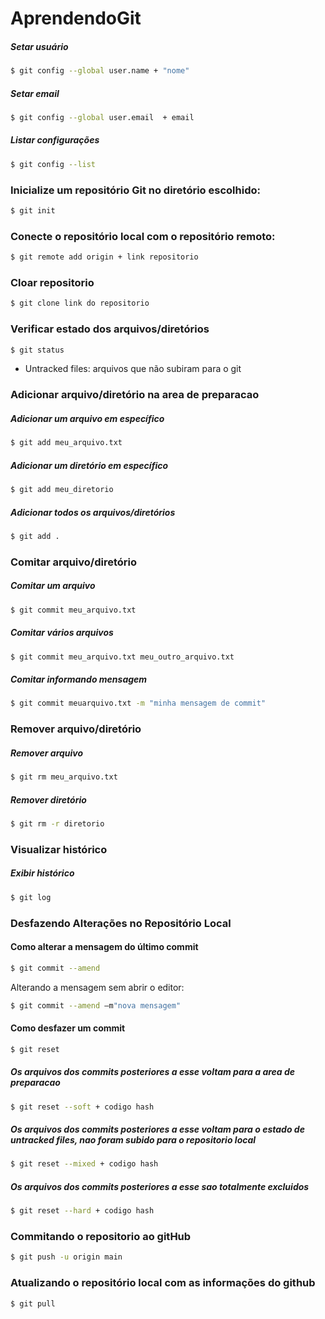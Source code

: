 # AprendendoGit

##### Setar usuário
```bash
$ git config --global user.name + "nome"
```	
##### Setar email
```bash
$ git config --global user.email  + email
```	
##### Listar configurações
```bash
$ git config --list
```
### Inicialize um repositório Git no diretório escolhido:
```bash
$ git init
```
### Conecte o repositório local com o repositório remoto:
```bash
$ git remote add origin + link repositorio
```
### Cloar repositorio
```bash
$ git clone link do repositorio
```
### Verificar estado dos arquivos/diretórios
```bash
$ git status
```
- Untracked files: arquivos que não subiram para o git

### Adicionar arquivo/diretório na area de preparacao

##### Adicionar um arquivo em específico
```bash
$ git add meu_arquivo.txt
```
##### Adicionar um diretório em específico
```bash
$ git add meu_diretorio
```
##### Adicionar todos os arquivos/diretórios
```bash
$ git add .
```	
### Comitar arquivo/diretório

##### Comitar um arquivo
```bash
$ git commit meu_arquivo.txt
```	
##### Comitar vários arquivos
```bash
$ git commit meu_arquivo.txt meu_outro_arquivo.txt
```
##### Comitar informando mensagem
```bash
$ git commit meuarquivo.txt -m "minha mensagem de commit"
```
### Remover arquivo/diretório

##### Remover arquivo
```bash
$ git rm meu_arquivo.txt
```
##### Remover diretório
```bash
$ git rm -r diretorio
```
### Visualizar histórico

##### Exibir histórico
	
```bash
$ git log
```    
### Desfazendo Alterações no Repositório Local

#### Como alterar a mensagem do último commit
```bash
$ git commit --amend
```
Alterando a mensagem sem abrir o editor:  
```bash
$ git commit --amend –m"nova mensagem"
```

#### Como desfazer um commit
```bash
$ git reset
```
##### Os arquivos dos commits posteriores a esse voltam para a area de preparacao
```bash
$ git reset --soft + codigo hash
```
##### Os arquivos dos commits posteriores a esse voltam para o estado de untracked files, nao foram subido para o repositorio local
```bash
$ git reset --mixed + codigo hash
```
##### Os arquivos dos commits posteriores a esse sao totalmente excluidos
```bash
$ git reset --hard + codigo hash
```

### Commitando o repositorio ao gitHub

```bash
$ git push -u origin main
```

### Atualizando o repositório local com as informações do github

```bash
$ git pull
```